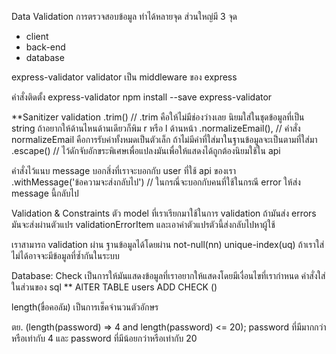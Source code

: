 Data Validation การตรวจสอบข้อมูล
ทำได้หลายจุด
ส่วนใหญ่มี 3 จุด
- client
- back-end
- database



express-validator  validator เป็น middleware ของ express

คำสั่งติดตั้ง express-validator
npm install --save express-validator


**Sanitizer validation
.trim()                           // .trim คือให้ไม่มีช่องว่างเลย นิยมใส่ในชุดข้อมูลที่เป็น string ถ้าอยากให้ด้านไหนด้านเดียวก็พิม r หรือ l ด้านหน้า
.normalizeEmail(),               // คำสั่ง normalizeEmail คือการรับค่าทั้งหมดเป็นตัวเล็ก ถ้าไม่มีค่าที่ใส่มาในฐานข้อมูลจะเป็นตามที่ใส่มา
.escape()                        // ไว้ดักจับอักขระพิเศษเพื่อแปลงมันเพื่อให้แสดงได้ถูกต้องนิยมใช้ใน api





คำสั่งไว้แนบ message บอกสิ่งที่เราจะบอกกับ user ที่ใช้ api ของเรา
.withMessage('ข้อความจะส่งกลับไป')                 // ในกรณี่จะบอกกับคนที่ใช้ในกรณี error ให้ส่ง message นี้กลับไป




Validation & Constraints
ตัว model ที่เราเรียกมาใช้ในการ validation ถ้ามันส่ง errors มันจะส่งผ่านตัวแปร  validationErrorItem และเอาค่าตัวแปรตัวนี้ส่งกลับไปหาผู้ใช้



เราสามารถ validation ผ่าน ฐานข้อมูลได้โดยผ่าน not-null(nn) unique-index(uq) 
ถ้าเราใส่ไม่ได้อาจจะมีข้อมูลที่ซ้ำกันในระบบ


Database: Check 
เป็นการให้มันแสดงข้อมูลที่เราอยากให้แสดงโดยมีเงื่อนไขที่เรากำหนด
คำสั่งใส่ในส่วนของ sql
** AlTER TABLE users ADD CHECK ()

length(ขื่อคอลัม)  เป็นการเช็คจำนวนตัวอักษร

ตย.
(length(password) => 4 and length(password) <= 20);           password ที่มีมากกว่าหรือเท่ากับ 4 และ password ที่มีน้อยกว่าหรือเท่ากับ 20


